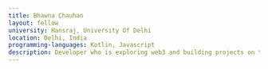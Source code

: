```yaml
---
title: Bhawna Chauhan
layout: fellow
university: Hansraj, University Of Delhi
location: Delhi, India
programming-languages: Kotlin, Javascript
description: Developer who is exploring web3 and building projects on top of it. I love to contribute to open source projects and engage in community events
---
```

